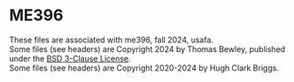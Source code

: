 # ME396 
These files are associated with me396, fall 2024, usafa.<BR>
Some files (see headers) are Copyright 2024 by Thomas Bewley, published under the <a href="https://github.com/tbewley/RR/blob/main/LICENSE">BSD 3-Clause License</a>.<BR>
Some files (see headers) are Copyright 2020-2024 by Hugh Clark Briggs.
